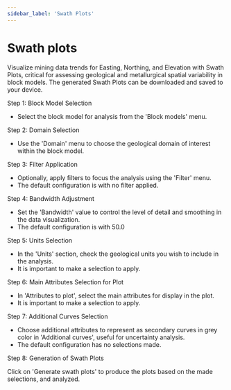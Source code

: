 ```yaml
---
sidebar_label: 'Swath Plots'
---
```


# **Swath plots**

Visualize mining data trends for Easting, Northing, and Elevation with Swath Plots, critical for assessing geological and metallurgical spatial variability in block models. The generated Swath Plots can be downloaded and saved to your device.

Step 1: Block Model Selection

* Select the block model for analysis from the 'Block models' menu.

Step 2: Domain Selection

* Use the 'Domain' menu to choose the geological domain of interest within the block model.

Step 3: Filter Application

* Optionally, apply filters to focus the analysis using the 'Filter' menu.  
* The default configuration is with no filter applied.

Step 4: Bandwidth Adjustment

* Set the 'Bandwidth' value to control the level of detail and smoothing in the data visualization.  
* The default configuration is with 50.0

Step 5: Units Selection

* In the 'Units' section, check the geological units you wish to include in the analysis.  
* It is important to make a selection to apply.

Step 6: Main Attributes Selection for Plot

* In 'Attributes to plot', select the main attributes for display in the plot.  
* It is important to make a selection to apply.

Step 7: Additional Curves Selection

* Choose additional attributes to represent as secondary curves in grey color in 'Additional curves', useful for uncertainty analysis.  
* The default configuration has no selections made.

Step 8: Generation of Swath Plots

Click on 'Generate swath plots' to produce the plots based on the made selections, and analyzed.
